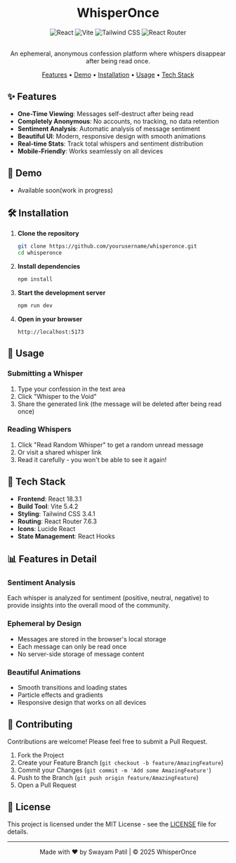 <h1 align="center">WhisperOnce</h1>

<div align="center">
  <img src="https://img.shields.io/badge/React-18.3.1-61DAFB?logo=react&logoColor=white" alt="React" />
  <img src="https://img.shields.io/badge/Vite-5.4.2-646CFF?logo=vite&logoColor=white" alt="Vite" />
  <img src="https://img.shields.io/badge/Tailwind_CSS-3.4.1-06B6D4?logo=tailwind-css&logoColor=white" alt="Tailwind CSS" />
  <img src="https://img.shields.io/badge/React_Router-7.6.3-CA4245?logo=react-router&logoColor=white" alt="React Router" />
  <br/><br/>
  <p>An ephemeral, anonymous confession platform where whispers disappear after being read once.</p>
  <a href="#features">Features</a> • 
  <a href="#demo">Demo</a> • 
  <a href="#installation">Installation</a> • 
  <a href="#usage">Usage</a> • 
  <a href="#tech-stack">Tech Stack</a>
</div>

## ✨ Features

- **One-Time Viewing**: Messages self-destruct after being read
- **Completely Anonymous**: No accounts, no tracking, no data retention
- **Sentiment Analysis**: Automatic analysis of message sentiment
- **Beautiful UI**: Modern, responsive design with smooth animations
- **Real-time Stats**: Track total whispers and sentiment distribution
- **Mobile-Friendly**: Works seamlessly on all devices

## 🚀 Demo
- Available soon(work in progress)

## 🛠️ Installation

1. **Clone the repository**
   ```bash
   git clone https://github.com/yourusername/whisperonce.git
   cd whisperonce
   ```

2. **Install dependencies**
   ```bash
   npm install
   ```

3. **Start the development server**
   ```bash
   npm run dev
   ```

4. **Open in your browser**
   ```
   http://localhost:5173
   ```

## 🎯 Usage

### Submitting a Whisper
1. Type your confession in the text area
2. Click "Whisper to the Void"
3. Share the generated link (the message will be deleted after being read once)

### Reading Whispers
1. Click "Read Random Whisper" to get a random unread message
2. Or visit a shared whisper link
3. Read it carefully - you won't be able to see it again!

## 🧰 Tech Stack

- **Frontend**: React 18.3.1
- **Build Tool**: Vite 5.4.2
- **Styling**: Tailwind CSS 3.4.1
- **Routing**: React Router 7.6.3
- **Icons**: Lucide React
- **State Management**: React Hooks

## 📊 Features in Detail

### Sentiment Analysis
Each whisper is analyzed for sentiment (positive, neutral, negative) to provide insights into the overall mood of the community.

### Ephemeral by Design
- Messages are stored in the browser's local storage
- Each message can only be read once
- No server-side storage of message content

### Beautiful Animations
- Smooth transitions and loading states
- Particle effects and gradients
- Responsive design that works on all devices

## 🤝 Contributing

Contributions are welcome! Please feel free to submit a Pull Request.

1. Fork the Project
2. Create your Feature Branch (`git checkout -b feature/AmazingFeature`)
3. Commit your Changes (`git commit -m 'Add some AmazingFeature'`)
4. Push to the Branch (`git push origin feature/AmazingFeature`)
5. Open a Pull Request

## 📄 License

This project is licensed under the MIT License - see the [LICENSE](LICENSE) file for details.


---

<div align="center">
  Made with ❤️ by Swayam Patil | © 2025 WhisperOnce
</div>
